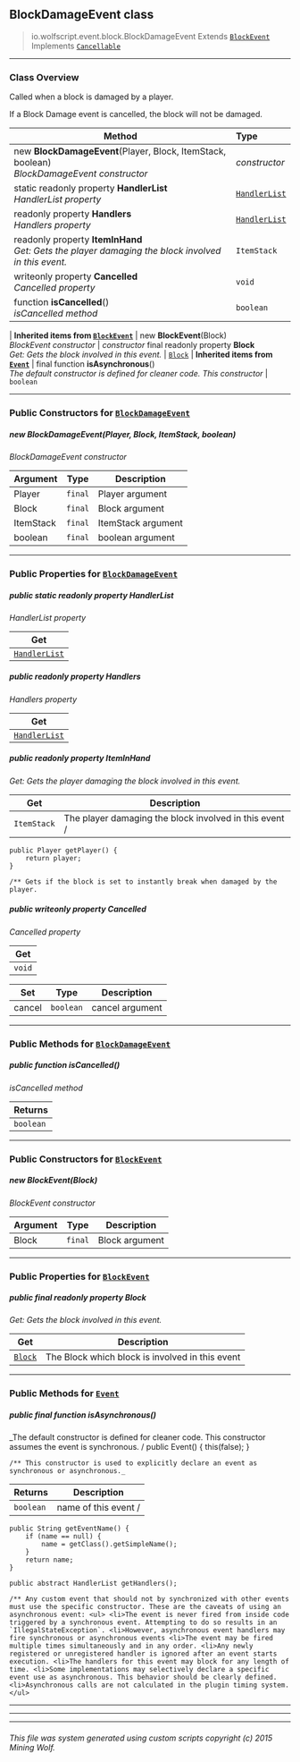 ## BlockDamageEvent __class__

>io.wolfscript.event.block.BlockDamageEvent
>Extends [`BlockEvent`](BlockEvent.md)
>Implements [`Cancellable`](..\Cancellable.md)

---

### Class Overview

Called when a block is damaged by a player. <p> If a Block Damage event is cancelled, the block will not be damaged.

Method | Type   
--- | :--- 
new __BlockDamageEvent__(Player, Block, ItemStack, boolean) <br> _BlockDamageEvent constructor_ | _constructor_
static readonly property __HandlerList__ <br> _HandlerList property_ | [`HandlerList`](..\HandlerList.md)
 readonly property __Handlers__ <br> _Handlers property_ | [`HandlerList`](..\HandlerList.md)
 readonly property __ItemInHand__ <br> _Get: Gets the player damaging the block involved in this event._ | `ItemStack`
 writeonly property __Cancelled__ <br> _Cancelled property_ | `void`
 function __isCancelled__() <br> _isCancelled method_ | `boolean`
 |
__Inherited items from [`BlockEvent`](BlockEvent.md)__ |
new __BlockEvent__(Block) <br> _BlockEvent constructor_ | _constructor_
final readonly property __Block__ <br> _Get: Gets the block involved in this event._ | [`Block`](..\..\block\Block.md)
 |
__Inherited items from [`Event`](..\Event.md)__ |
final function __isAsynchronous__() <br> _The default constructor is defined for cleaner code. This constructor_ | `boolean`







---

### Public Constructors for [`BlockDamageEvent`](BlockDamageEvent.md)

##### <a id='blockdamageevent'></a>new __BlockDamageEvent__(Player, Block, ItemStack, boolean) 

_BlockDamageEvent constructor_

Argument | Type | Description  
--- | --- | --- 
Player | `final` | Player argument
Block | `final` | Block argument
ItemStack | `final` | ItemStack argument
boolean | `final` | boolean argument

---

### Public Properties for [`BlockDamageEvent`](BlockDamageEvent.md)

##### <a id='handlerlist'></a>public static readonly property __HandlerList__

_HandlerList property_

Get | 
--- | 
[`HandlerList`](..\HandlerList.md) |



##### <a id='handlers'></a>public  readonly property __Handlers__

_Handlers property_

Get | 
--- | 
[`HandlerList`](..\HandlerList.md) |



##### <a id='iteminhand'></a>public  readonly property __ItemInHand__

_Get: Gets the player damaging the block involved in this event._

Get | Description
--- | --- 
`ItemStack` | The player damaging the block involved in this event /
    public Player getPlayer() {
        return player;
    }

    /** Gets if the block is set to instantly break when damaged by the player.



##### <a id='cancelled'></a>public  writeonly property __Cancelled__

_Cancelled property_

Get | 
--- | 
`void` |

Set | Type | Description  
--- | --- | --- 
cancel | `boolean` | cancel argument


---

### Public Methods for [`BlockDamageEvent`](BlockDamageEvent.md)

##### <a id='iscancelled'></a>public  function __isCancelled__()

_isCancelled method_

Returns | 
--- | 
`boolean` |


---
### Public Constructors for [`BlockEvent`](BlockEvent.md)

##### <a id='blockevent'></a>new __BlockEvent__(Block) 

_BlockEvent constructor_

Argument | Type | Description  
--- | --- | --- 
Block | `final` | Block argument

---

### Public Properties for [`BlockEvent`](BlockEvent.md)

##### <a id='block'></a>public final readonly property __Block__

_Get: Gets the block involved in this event._

Get | Description
--- | --- 
[`Block`](..\..\block\Block.md) | The Block which block is involved in this event



---

### Public Methods for [`Event`](..\Event.md)

##### <a id='isasynchronous'></a>public final function __isAsynchronous__()

_The default constructor is defined for cleaner code. This constructor assumes the event is synchronous. /
    public Event() {
        this(false);
    }

    /** This constructor is used to explicitly declare an event as synchronous or asynchronous._

Returns | Description
--- | --- 
`boolean` | name of this event /
    public String getEventName() {
        if (name == null) {
            name = getClass().getSimpleName();
        }
        return name;
    }

    public abstract HandlerList getHandlers();

    /** Any custom event that should not by synchronized with other events must use the specific constructor. These are the caveats of using an asynchronous event: <ul> <li>The event is never fired from inside code triggered by a synchronous event. Attempting to do so results in an `IllegalStateException`. <li>However, asynchronous event handlers may fire synchronous or asynchronous events <li>The event may be fired multiple times simultaneously and in any order. <li>Any newly registered or unregistered handler is ignored after an event starts execution. <li>The handlers for this event may block for any length of time. <li>Some implementations may selectively declare a specific event use as asynchronous. This behavior should be clearly defined. <li>Asynchronous calls are not calculated in the plugin timing system. </ul>


---


---


---


###### This file was system generated using custom scripts copyright (c) 2015 Mining Wolf.
	

